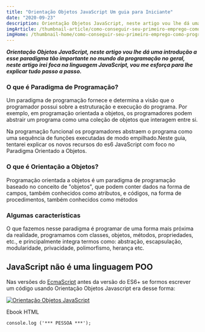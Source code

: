 ```yaml
---
title: "Orientação Objetos JavaScript Um guia para Iniciante"
date: "2020-09-23"
description: Orientação Objetos JavaScript, neste artigo vou lhe dá uma introdução a esse paradigma tão importante no mundo da programação no geral, neste artigo irei foca na linguagem JavaScript, vou me esforça para lhe explicar tudo passo a passo.
imgArticle: /thumbnail-article/como-conseguir-seu-primeiro-emprego-como-programador.png
imgHome: /thumbnail-home/como-conseguir-seu-primeiro-emprego-como-programador.png
---
```


**_Orientação Objetos JavaScript, neste artigo vou lhe dá uma introdução a esse paradigma tão importante no mundo da programação no geral, neste artigo irei foca na linguagem JavaScript, vou me esforça para lhe explicar tudo passo a passo._**

### O que é Paradigma de Programação?

Um paradigma de programação fornece e determina a visão que o programador possui sobre a estruturação e execução do programa. Por exemplo, em programação orientada a objetos, os programadores podem abstrair um programa como uma coleção de objetos que interagem entre si.

Na programação funcional os programadores abstraem o programa como uma sequência de funções executadas de modo empilhado.Neste guia, tentarei explicar os novos recursos do es6 JavaScript com foco no Paradigma Orientado a Objetos.

### O que é Orientação a Objetos?

Programação orientada a objetos é um paradigma de programação baseado no conceito de "objetos", que podem conter dados na forma de campos, também conhecidos como atributos, e códigos, na forma de procedimentos, também conhecidos como métodos

### Algumas características

O que fazemos nesse paradigma é programar de uma forma mais próxima da realidade, programamos com classes, objetos, métodos, propriedades, etc., e principalmente integra termos como: abstração, escapsulação, modularidade, privacidade, polimorfismo, herança etc.

## JavaScript não é uma linguagem POO

Nas versões do [EcmaScript](https://youtu.be/PlFlKxZbVqs) antes da versão do ES6+ se formos escrever um código usando Orientação Objetos Javascript era desse forma:

[![Orientação Objetos JavaScript](/uploads/2020/09/ebook-guia-completo-html.png)](/ebook-gratuito-html)

Ebook HTML

```
console.log ('*** PESSOA ***');
